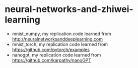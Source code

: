 # neural-networks-and-zhiwei-learning

* mnist_numpy, my replication code learned from http://neuralnetworksanddeeplearning.com
* mnist_torch, my replication code learned from https://github.com/pytorch/examples
* nanogpt, my replication code learned from https://github.com/karpathy/nanoGPT

